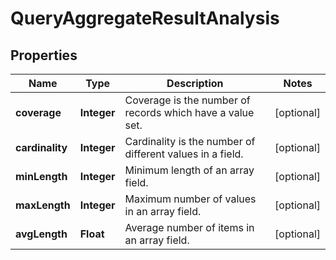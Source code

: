 # QueryAggregateResultAnalysis

## Properties

Name | Type | Description | Notes
------------ | ------------- | ------------- | -------------
**coverage** | **Integer** | Coverage is the number of records which have a value set. |  [optional]
**cardinality** | **Integer** | Cardinality is the number of different values in a field. |  [optional]
**minLength** | **Integer** | Minimum length of an array field. |  [optional]
**maxLength** | **Integer** | Maximum number of values in an array field. |  [optional]
**avgLength** | **Float** | Average number of items in an array field. |  [optional]




